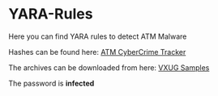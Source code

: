 # YARA-Rules

Here you can find YARA rules to detect ATM Malware

Hashes can be found here: [ATM CyberCrime Tracker](https://atm.cybercrime-tracker.net/)

The archives can be downloaded from here: [VXUG Samples](https://vx-underground.org/Samples/ATM%20Malware/ATM%20Malware)

The password is <b>infected</b>
